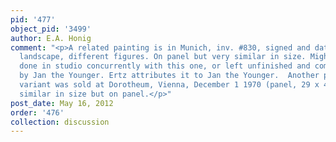 ```yaml
---
pid: '477'
object_pid: '3499'
author: E.A. Honig
comment: "<p>A related painting is in Munich, inv. #830, signed and dated 1608: same
  landscape, different figures. On panel but very similar in size. Might have been
  done in studio concurrently with this one, or left unfinished and completed later
  by Jan the Younger. Ertz attributes it to Jan the Younger.  Another pretty close
  variant was sold at Dorotheum, Vienna, December 1 1970 (panel, 29 x 43) -- again
  similar in size but on panel.</p>"
post_date: May 16, 2012
order: '476'
collection: discussion
---
```

